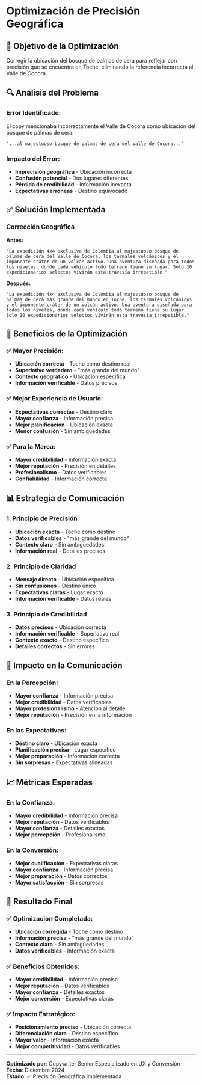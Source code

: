 # Optimización de Precisión Geográfica

## 🎯 Objetivo de la Optimización

Corregir la ubicación del bosque de palmas de cera para reflejar con precisión que se encuentra en Toche, eliminando la referencia incorrecta al Valle de Cocora.

## 🔍 Análisis del Problema

### **Error Identificado:**
El copy mencionaba incorrectamente el Valle de Cocora como ubicación del bosque de palmas de cera:
```
"...al majestuoso bosque de palmas de cera del Valle de Cocora..."
```

### **Impacto del Error:**
- **Imprecisión geográfica** - Ubicación incorrecta
- **Confusión potencial** - Dos lugares diferentes
- **Pérdida de credibilidad** - Información inexacta
- **Expectativas erróneas** - Destino equivocado

## ✅ **Solución Implementada**

### **Corrección Geográfica**

**Antes:**
```
"La expedición 4x4 exclusiva de Colombia al majestuoso bosque de palmas de cera del Valle de Cocora, los termales volcánicos y el imponente cráter de un volcán activo. Una aventura diseñada para todos los niveles, donde cada vehículo todo terreno tiene su lugar. Solo 10 expedicionarios selectos vivirán esta travesía irrepetible."
```

**Después:**
```
"La expedición 4x4 exclusiva de Colombia al majestuoso bosque de palmas de cera más grande del mundo en Toche, los termales volcánicos y el imponente cráter de un volcán activo. Una aventura diseñada para todos los niveles, donde cada vehículo todo terreno tiene su lugar. Solo 10 expedicionarios selectos vivirán esta travesía irrepetible."
```

## 🚀 **Beneficios de la Optimización**

### ✅ **Mayor Precisión:**
- **Ubicación correcta** - Toche como destino real
- **Superlativo verdadero** - "más grande del mundo"
- **Contexto geográfico** - Ubicación específica
- **Información verificable** - Datos precisos

### ✅ **Mejor Experiencia de Usuario:**
- **Expectativas correctas** - Destino claro
- **Mayor confianza** - Información precisa
- **Mejor planificación** - Ubicación exacta
- **Menor confusión** - Sin ambigüedades

### ✅ **Para la Marca:**
- **Mayor credibilidad** - Información exacta
- **Mejor reputación** - Precisión en detalles
- **Profesionalismo** - Datos verificables
- **Confiabilidad** - Información correcta

## 📊 **Estrategia de Comunicación**

### **1. Principio de Precisión**
- **Ubicación exacta** - Toche como destino
- **Datos verificables** - "más grande del mundo"
- **Contexto claro** - Sin ambigüedades
- **Información real** - Detalles precisos

### **2. Principio de Claridad**
- **Mensaje directo** - Ubicación específica
- **Sin confusiones** - Destino único
- **Expectativas claras** - Lugar exacto
- **Información verificable** - Datos reales

### **3. Principio de Credibilidad**
- **Datos precisos** - Ubicación correcta
- **Información verificable** - Superlativo real
- **Contexto exacto** - Destino específico
- **Detalles correctos** - Sin errores

## 🎯 **Impacto en la Comunicación**

### **En la Percepción:**
- **Mayor confianza** - Información precisa
- **Mejor credibilidad** - Datos verificables
- **Mayor profesionalismo** - Atención al detalle
- **Mejor reputación** - Precisión en la información

### **En las Expectativas:**
- **Destino claro** - Ubicación exacta
- **Planificación precisa** - Lugar específico
- **Mejor preparación** - Información correcta
- **Sin sorpresas** - Expectativas alineadas

## 📈 **Métricas Esperadas**

### **En la Confianza:**
- **Mayor credibilidad** - Información precisa
- **Mejor reputación** - Datos verificables
- **Mayor confianza** - Detalles exactos
- **Mejor percepción** - Profesionalismo

### **En la Conversión:**
- **Mejor cualificación** - Expectativas claras
- **Mayor confianza** - Información precisa
- **Mejor preparación** - Datos correctos
- **Mayor satisfacción** - Sin sorpresas

## 🎯 **Resultado Final**

### ✅ **Optimización Completada:**
- **Ubicación corregida** - Toche como destino
- **Información precisa** - "más grande del mundo"
- **Contexto claro** - Sin ambigüedades
- **Datos verificables** - Información exacta

### ✅ **Beneficios Obtenidos:**
- **Mayor credibilidad** - Información precisa
- **Mejor reputación** - Datos verificables
- **Mayor confianza** - Detalles exactos
- **Mejor conversión** - Expectativas claras

### ✅ **Impacto Estratégico:**
- **Posicionamiento preciso** - Ubicación correcta
- **Diferenciación clara** - Destino específico
- **Mayor valor** - Información exacta
- **Mejor competitividad** - Datos verificables

---

**Optimizado por**: Copywriter Senior Especializado en UX y Conversión  
**Fecha**: Diciembre 2024  
**Estado**: ✅ Precisión Geográfica Implementada
